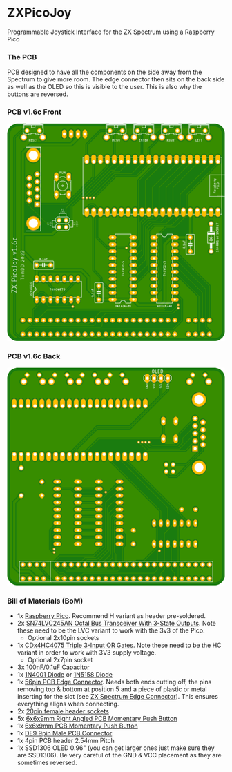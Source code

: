 # ZXPicoJoy
Programmable Joystick Interface for the ZX Spectrum using a Raspberry Pico

### The PCB
PCB designed to have all the components on the side away from the Spectrum to give more room. The edge connector then sits on the back side as well as the OLED so this is visible to the user. This is also why the buttons are reversed. 
### PCB v1.6c Front
![image](.//images/zxpiocojoy_v1.6c.png "PCB Front")
### PCB v1.6c Back
![image](.//images/zxpiocojoy_v1.6c_back.png "PCB Back")

### Bill of Materials (BoM)
- 1x [Raspberry Pico](https://shop.pimoroni.com/products/raspberry-pi-pico?variant=40059364311123). Recommend H variant as header pre-soldered.
- 2x [SN74LVC245AN Octal Bus Transceiver With 3-State Outputs](https://www.mouser.co.uk/ProductDetail/595-SN74LVC245AN). Note these need to be the LVC variant to work with the 3v3 of the Pico.
  - Optional 2x10pin sockets
- 1x [CDx4HC4075 Triple 3-Input OR Gates](https://www.mouser.co.uk/ProductDetail/595-CD74HC4075EE4). Note these need to be the HC variant in order to work with 3V3 supply voltage.
  - Optional 2x7pin socket
- 3x [100nF/0.1uF Capacitor](https://www.mouser.co.uk/ProductDetail/Vishay-BC-Components/K104K15X7RF5TH5?qs=CuWZN%2F5Vbiofhf%252BuZNGw%2Fg%3D%3D) 
- 1x [1N4001 Diode](https://www.mouser.co.uk/ProductDetail/Rectron/1N4001-B?qs=%252BtLcN0raKGUACwkD5chVvg%3D%3D) or [1N5158 Diode](https://www.mouser.co.uk/ProductDetail/STMicroelectronics/1N5817?qs=JV7lzlMm3yKNnxZdh%252BSMnw%3D%3D)
- 1x [56pin PCB Edge Connector](https://www.ebay.co.uk/sch/i.html?_from=R40&_trksid=p2047675.m570.l1313&_nkw=zx+spectrum+edge+connector&_sacat=0). Needs both ends cutting off, the pins removing top & bottom at position 5 and a piece of plastic or metal inserting for the slot (see [ZX Spectrum Edge Connector](https://i0.wp.com/projectspeccy.com/documents/ZXSpectrum_Edge_Connector_Diagram_48K.jpg)). This ensures everything aligns when connecting.
- 2x [20pin female header sockets](https://www.ebay.co.uk/sch/i.html?_from=R40&_trksid=p2380057.m570.l1313&_nkw=20pin+female+header+socket&_sacat=0)
- 5x [6x6x9mm Right Angled PCB Momentary Push Button](https://www.ebay.co.uk/sch/i.html?_from=R40&_trksid=p2380057.m570.l1313&_nkw=6x6x9mm+Right+Angled+PCB+Momentary+Push+Button&_sacat=0)
- 1x [6x6x9mm PCB Momentary Push Button](https://www.ebay.co.uk/sch/i.html?_from=R40&_trksid=p2334524.m570.l1313&_nkw=6x6x9mm+PCB+Momentary+Push+Button&_sacat=0&LH_TitleDesc=0&_osacat=0&_odkw=6+x+6+x9mm+right+angled+pcb+momentary+push+button)
- 1x [DE9 9pin Male PCB Connector](https://www.ebay.co.uk/sch/i.html?_from=R40&_trksid=p2334524.m570.l1313&_nkw=db9+9pin+pcb+male+connector&_sacat=0&LH_TitleDesc=0&_osacat=0&_odkw=db9+9pin+pcb+male+connector)
- 1x 4pin PCB header 2.54mm Pitch
- 1x SSD1306 OLED 0.96" (you can get larger ones just make sure they are SSD1306). Be very careful of the GND & VCC placement as they are sometimes reversed. 

